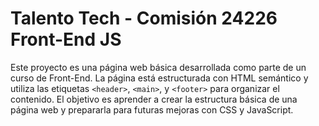 # Talento Tech - Comisión 24226 Front-End JS

Este proyecto es una página web básica desarrollada como parte de un curso de Front-End.
La página está estructurada con HTML semántico y utiliza las etiquetas `<header>`,
`<main>`, y `<footer>` para organizar el contenido. El objetivo es aprender a crear la
estructura básica de una página web y prepararla para futuras mejoras con CSS y
JavaScript.